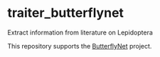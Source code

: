 # traiter_butterflynet

Extract information from literature on Lepidoptera

This repository supports the [ButterflyNet](https://butterflytraits.org/) project.
